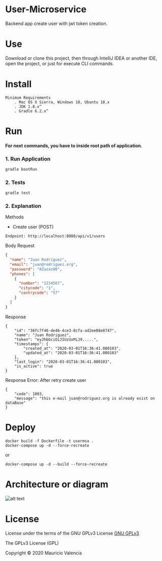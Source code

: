 # User-Microservice
Backend app create user with jwt token creation.

# Use
Download or clone this project, then through IntelliJ IDEA or another IDE, open the project, or just for execute CLI commands.

# Install

```
Minimum Requirements
    . Mac OS X Sierra, Windows 10, Ubuntu 18.x
    . JDK 1.8.x^
    . Gradle 6.2.x^
 ```   

# Run
#### For next commands, you have to inside root path of application.

### 1. Run Application

```bash
gradle bootRun
```

### 2. Tests

```bash 
gradle test
````

### 2. Explanation

Methods
 
- Create user (POST)
```
Endpoint: http://localhost:8080/api/v1/users
```
Body Request
```json
{
  "name": "Juan Rodriguez",
  "email": "juan@rodriguez.org",
  "password": "AZazaz00",
  "phones": [
    {
      "number": "1234567",
      "citycode": "1",
      "contrycode": "57"
    }
  ]
}
```
Response
```
{
    "id": "36fc7f40-de46-4ce3-8cfa-ad2ee08e8747",
    "name": "Juan Rodriguez",
    "token": "eyJhbGciOiJIUzUxMiJ9.....",
    "timestamps": {
        "created_at": "2020-03-01T16:36:41.080103",
        "updated_at": "2020-03-01T16:36:41.080103"
    },
    "last_login": "2020-03-01T16:36:41.080103",
    "is_active": true
}
```
Response Error: After retry create user
```
{
    "code": 1003,
    "message": "this e-mail juan@rodriguez.org is already exist on dataBase"
}
```


# Deploy

```
docker build -f Dockerfile -t usermsa .
docker-compose up -d --force-recreate
```
or
```
docker-compose up -d --build --force-recreate
```

# Architecture or diagram

![alt text](https://www.lucidchart.com/publicSegments/view/1b3ffc21-edea-4853-92a9-8e66130e100d/image.png)

# License
License under the terms of the GNU GPLv3 License
[GNU GPLv3](https://choosealicense.com/licenses/gpl-3.0/)


The GPLv3 License (GPL)

Copyright © 2020 Mauricio Valencia



